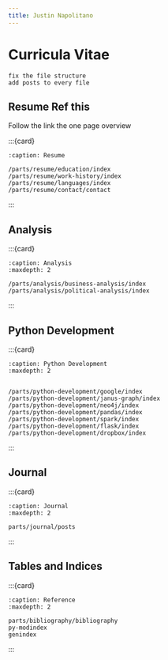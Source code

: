 ```yaml
---
title: Justin Napolitano
---
```


# Curricula Vitae


```{todo}
fix the file structure 
add posts to every file

```

## Resume Ref this

Follow the link the one page overview

:::{card}

```{toctree}
:caption: Resume

/parts/resume/education/index
/parts/resume/work-history/index
/parts/resume/languages/index
/parts/resume/contact/contact
```
:::

## Analysis

:::{card}

```{toctree}
:caption: Analysis
:maxdepth: 2

/parts/analysis/business-analysis/index
/parts/analysis/political-analysis/index
```

:::

## Python Development

:::{card}

```{toctree}
:caption: Python Development
:maxdepth: 2


/parts/python-development/google/index
/parts/python-development/janus-graph/index
/parts/python-development/neo4j/index
/parts/python-development/pandas/index
/parts/python-development/spark/index
/parts/python-development/flask/index
/parts/python-development/dropbox/index
```
:::

## Journal 

:::{card}

```{toctree}
:caption: Journal
:maxdepth: 2

parts/journal/posts
```

:::

## Tables and Indices

:::{card}

```{toctree}
:caption: Reference
:maxdepth: 2

parts/bibliography/bibliography
py-modindex
genindex
```

:::
